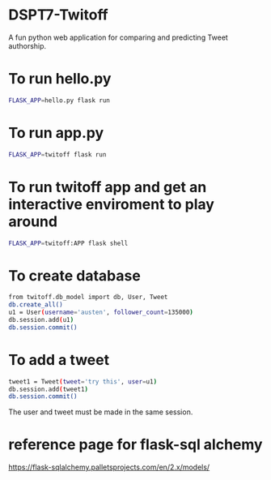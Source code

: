 # DSPT7-Twitoff
A fun python web application for comparing and predicting Tweet authorship.

# To run hello.py
```sh
FLASK_APP=hello.py flask run
```

# To run app.py
```sh
FLASK_APP=twitoff flask run
```

# To run twitoff app and get an interactive enviroment to play around
```sh
FLASK_APP=twitoff:APP flask shell
```
# To create database
```sh
from twitoff.db_model import db, User, Tweet
db.create_all()
u1 = User(username='austen', follower_count=135000)
db.session.add(u1)
db.session.commit()
```

# To add a tweet
```sh
tweet1 = Tweet(tweet='try this', user=u1)
db.session.add(tweet1)
db.session.commit()
```
The user and tweet must be made in the same session.



# reference page for flask-sql alchemy
https://flask-sqlalchemy.palletsprojects.com/en/2.x/models/ 
